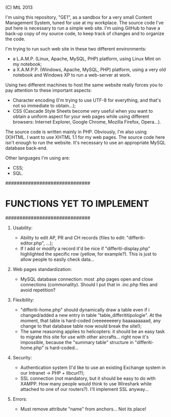 (C) MtL 2013

I'm using this repository, "GE1", as a sandbox for a very small Content Management System, tuned for use at my workplace. The source code I've put here is necessary to run a simple web site. I'm using GitHub to have a back-up copy of my source code, to keep track of changes and to organize the code.

I'm trying to run such web site in these two different environments:

  - a L.A.M.P. (Linux, Apache, MySQL, PHP) platform, using Linux Mint on my notebook;
  - a X.A.M.P.P. (Windows, Apache, MySQL, PHP) platform, using a very old notebook
    and Windows XP to run a web-server at work.

Using two different machines to host the same website really forces you to pay attention to these important aspects:

  - Character encoding (I'm trying to use UTF-8 for everything, and that's not so immediate to obtain...);
  - CSS (Cascade Style Sheets become very useful when you want to obtain a uniform
    aspect for your web pages while using different browsers: Internet Explorer, Google Chrome,
    Mozilla Firefox, Opera...).

The source code is written mainly in PHP. Obviously, I'm also using (X)HTML. I want to use XHTML 1.1 for my web pages. The source code here isn't enough to run the website. It's necessary to use an appropriate MySQL database back-end.

Other languages I'm using are:
  - CSS;
  - SQL.

 ##############################
 # FUNCTIONS YET TO IMPLEMENT #
 ##############################

1) Usability:
   - Ability to edit AP, PR and CH records (files to edit: "differiti-editor.php", ...);
   - If I add or modify a record it'd be nice if "differiti-display.php" highlighted the specific row (yellow, for example?). This is just
     to allow people to easily check data...

2) Web pages standardization:
   - MySQL database connection: most .php pages open and close connections (commonality). Should I put that in .inc.php files and avoid repetition?

3) Flexibility:
   - "differiti-home.php" should dynamically draw a table even if i changed/added a new entry in table "table_differititipologie".
     At the moment, that table is hard-coded (veeeeeeeery baaaaaaaaad, any change to that database table now would break the site!);
   - The same reasoning applies to helicopters: it should be an easy task to migrate this site for use with other aircrafts... right now it's
     impossible, because the "summary table" structure in "differiti-home.php" is hard-coded...

4) Security:
   - Authentication system (I'd like to use an existing Exchange system in our Intranet -> PHP + libcurl?);
   - SSL connection (not mandatory, but it should be easy to do with XAMPP. How many people would think to use Wireshark while attached to one
     of our routers?). I'll implement SSL anyway...

5) Errors:
   - Must remove attribute "name" from anchors... Not its place!
